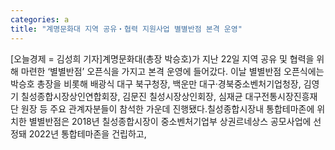 ```yaml
---
categories: a
title: "계명문화대 지역 공유‧협력 지원사업 별별반점 본격 운영"
---
```

[오늘경제 = 김성희 기자]계명문화대(총장 박승호)가 지난 22일 지역 공유 및 협력을 위해 마련한 ‘별별반점’ 오픈식을 가지고 본격 운영에 들어갔다. 이날 별별반점 오픈식에는 박승호 총장을 비롯해 배광식 대구 북구청장, 백운만 대구‧경북중소벤처기업청장, 김영기 칠성종합시장상인연합회장, 김문진 칠성시장상인회장, 심재균 대구전통시장진흥재단 원장 등 주요 관계자분들이 참석한 가운데 진행됐다.칠성종합시장내 통합테마존에 위치한 별별반점은 2018년 칠성종합시장이 중소벤처기업부 상권르네상스 공모사업에 선정돼 2022년 통합테마존을 건립하고,